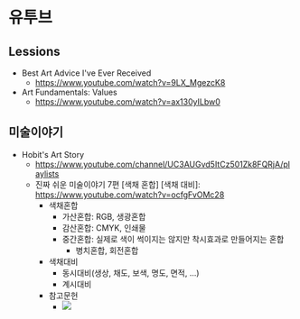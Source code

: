 # 유투브

## Lessions
* Best Art Advice I've Ever Received
  - https://www.youtube.com/watch?v=9LX_MgezcK8
* Art Fundamentals: Values
  - https://www.youtube.com/watch?v=ax130yILbw0
## 미술이야기
* Hobit's Art Story
  - https://www.youtube.com/channel/UC3AUGvd5ItCz501Zk8FQRjA/playlists
  - 진짜 쉬운 미술이야기 7편 [색채 혼합] [색채 대비]: https://www.youtube.com/watch?v=ocfgFvOMc28
    - 색채혼합
      - 가산혼합: RGB, 생광혼합
      - 감산혼합: CMYK, 인쇄물
      - 중간혼합: 실제로 색이 썩이지는 않지만 착시효과로 만들어지는 혼합 
        - 병치혼합, 회전혼합
    - 색채대비
      - 동시대비(생상, 채도, 보색, 명도, 면적,  ...)
      - 계시대비
    - 참고문헌
      - <img src="https://user-images.githubusercontent.com/54765256/98746600-25075b00-23f9-11eb-8a9e-985edbe67866.png">
    
